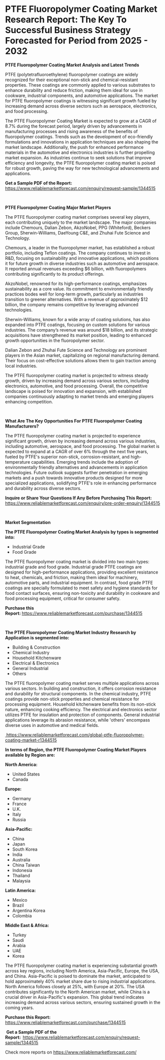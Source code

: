 <p><h1>PTFE Fluoropolymer Coating Market Research Report: The Key To Successful Business Strategy Forecasted for Period from 2025 - 2032</h1></p><p><strong>PTFE Fluoropolymer Coating Market Analysis and Latest Trends</strong></p>
<p><p>PTFE (polytetrafluoroethylene) fluoropolymer coatings are widely recognized for their exceptional non-stick and chemical-resistant properties. These coatings are commonly applied to various substrates to enhance durability and reduce friction, making them ideal for use in cookware, industrial components, and automotive applications. The market for PTFE fluoropolymer coatings is witnessing significant growth fueled by increasing demand across diverse sectors such as aerospace, electronics, and food processing.</p><p>The PTFE Fluoropolymer Coating Market is expected to grow at a CAGR of 8.7% during the forecast period, largely driven by advancements in manufacturing processes and rising awareness of the benefits of fluoropolymer coatings. Trends such as the development of eco-friendly formulations and innovations in application techniques are also shaping the market landscape. Additionally, the push for enhanced performance materials in the automotive and electronics industries is further propelling market expansion. As industries continue to seek solutions that improve efficiency and longevity, the PTFE fluoropolymer coating market is poised for robust growth, paving the way for new technological advancements and applications.</p></p>
<p><strong>Get a Sample PDF of the Report:&nbsp;</strong> <a href="https://www.reliablemarketforecast.com/enquiry/request-sample/1344515?utm_campaign=2603&utm_medium=2&utm_source=Github&utm_content=ia&utm_term=24032025&utm_id=ptfe-fluoropolymer-coating">https://www.reliablemarketforecast.com/enquiry/request-sample/1344515</a></p>
<p>&nbsp;</p>
<p><strong>PTFE Fluoropolymer Coating Major Market Players</strong></p>
<p><p>The PTFE fluoropolymer coating market comprises several key players, each contributing uniquely to the market landscape. The major companies include Chemours, Dalian Zebon, AkzoNobel, PPG (Whiteford), Beckers Group, Sherwin-Williams, DaeYoung C&E, and Zhuhai Fute Science and Technology.</p><p>Chemours, a leader in the fluoropolymer market, has established a robust portfolio, including Teflon coatings. The company continues to invest in R&D, focusing on sustainability and innovative applications, which positions it for future growth in diverse industries such as automotive and aerospace. It reported annual revenues exceeding $6 billion, with fluoropolymers contributing significantly to its product offerings. </p><p>AkzoNobel, renowned for its high-performance coatings, emphasizes sustainability as a core value. Its commitment to environmentally friendly practices bodes well for long-term growth, particularly as industries transition to greener alternatives. With a revenue of approximately $12 billion, the company remains competitive by leveraging advanced technologies.</p><p>Sherwin-Williams, known for a wide array of coating solutions, has also expanded into PTFE coatings, focusing on custom solutions for various industries. The company’s revenue was around $18 billion, and its strategic acquisitions have strengthened its market position, leading to enhanced growth opportunities in the fluoropolymer sector.</p><p>Dalian Zebon and Zhuhai Fute Science and Technology are prominent players in the Asian market, capitalizing on regional manufacturing demand. Their focus on cost-effective solutions allows them to gain traction among local industries.</p><p>The PTFE fluoropolymer coating market is projected to witness steady growth, driven by increasing demand across various sectors, including electronics, automotive, and food processing. Overall, the competitive landscape is poised for innovation and expansion, with established companies continuously adapting to market trends and emerging players enhancing competition.</p></p>
<p>&nbsp;</p>
<p><strong>What Are The Key Opportunities For PTFE Fluoropolymer Coating Manufacturers?</strong></p>
<p><p>The PTFE fluoropolymer coating market is projected to experience significant growth, driven by increasing demand across various industries, including automotive, aerospace, and food processing. The global market is expected to expand at a CAGR of over 6% through the next five years, fueled by PTFE's superior non-stick, corrosion-resistant, and high-temperature capabilities. Emerging trends include the adoption of environmentally friendly alternatives and advancements in application technologies. Future outlook suggests further penetration in emerging markets and a push towards innovative products designed for more specialized applications, solidifying PTFE's role in enhancing performance and durability across diverse sectors.</p></p>
<p><strong>Inquire or Share Your Questions If Any Before Purchasing This Report:</strong> <a href="https://www.reliablemarketforecast.com/enquiry/pre-order-enquiry/1344515?utm_campaign=2603&utm_medium=2&utm_source=Github&utm_content=ia&utm_term=24032025&utm_id=ptfe-fluoropolymer-coating">https://www.reliablemarketforecast.com/enquiry/pre-order-enquiry/1344515</a></p>
<p>&nbsp;</p>
<p><strong>Market Segmentation</strong></p>
<p><strong>The PTFE Fluoropolymer Coating Market Analysis by types is segmented into:</strong></p>
<p><ul><li>Industrial Grade</li><li>Food Grade</li></ul></p>
<p><p>The PTFE fluoropolymer coating market is divided into two main types: industrial grade and food grade. Industrial grade PTFE coatings are designed for high-performance applications, providing excellent resistance to heat, chemicals, and friction, making them ideal for machinery, automotive parts, and industrial equipment. In contrast, food grade PTFE coatings are specially formulated to meet safety and hygiene standards for food contact surfaces, ensuring non-toxicity and durability in cookware and food processing equipment, critical for consumer safety.</p></p>
<p><strong>Purchase this Report:&nbsp;</strong><a href="https://www.reliablemarketforecast.com/purchase/1344515?utm_campaign=2603&utm_medium=2&utm_source=Github&utm_content=ia&utm_term=24032025&utm_id=ptfe-fluoropolymer-coating">https://www.reliablemarketforecast.com/purchase/1344515</a></p>
<p>&nbsp;</p>
<p><strong>The PTFE Fluoropolymer Coating Market Industry Research by Application is segmented into:</strong></p>
<p><ul><li>Building & Construction</li><li>Chemical Industry</li><li>Household Kitchenware</li><li>Electrical & Electronics</li><li>General Industrial</li><li>Others</li></ul></p>
<p><p>The PTFE fluoropolymer coating market serves multiple applications across various sectors. In building and construction, it offers corrosion resistance and durability for structural components. In the chemical industry, PTFE coatings provide non-stick properties and chemical resistance for processing equipment. Household kitchenware benefits from its non-stick nature, enhancing cooking efficiency. The electrical and electronics sector utilizes PTFE for insulation and protection of components. General industrial applications leverage its abrasion resistance, while 'others' encompass diverse uses in automotive and medical fields.</p></p>
<p><a href="https://www.reliablemarketforecast.com/global-ptfe-fluoropolymer-coating-market-r1344515?utm_campaign=2603&utm_medium=2&utm_source=Github&utm_content=ia&utm_term=24032025&utm_id=ptfe-fluoropolymer-coating">&nbsp;https://www.reliablemarketforecast.com/global-ptfe-fluoropolymer-coating-market-r1344515</a></p>
<p><strong>In terms of Region, the PTFE Fluoropolymer Coating Market Players available by Region are:</strong></p>
<p>
    <p> <strong> North America: </strong>
        <ul>
            <li>United States</li>
            <li>Canada</li>
        </ul>
        </p> 
    <p> <strong> Europe: </strong>
        <ul>
            <li>Germany</li>
            <li>France</li>
            <li>U.K.</li>
            <li>Italy</li>
            <li>Russia</li>
        </ul>
        </p> 
    <p> <strong> Asia-Pacific: </strong>
        <ul>
            <li>China</li>
            <li>Japan</li>
            <li>South Korea</li>
            <li>India</li>
            <li>Australia</li>
            <li>China Taiwan</li>
            <li>Indonesia</li>
            <li>Thailand</li>
            <li>Malaysia</li>
        </ul>
        </p> 
    <p> <strong> Latin America: </strong>
        <ul>
            <li>Mexico</li>
            <li>Brazil</li>
            <li>Argentina Korea</li>
            <li>Colombia</li>
        </ul>
        </p> 
    <p> <strong> Middle East & Africa: </strong>
        <ul>
            <li>Turkey</li>
            <li>Saudi</li>
            <li>Arabia</li>
            <li>UAE</li>
            <li>Korea</li>
        </ul>
    </p>
    </p>
<p><p>The PTFE fluoropolymer coating market is experiencing substantial growth across key regions, including North America, Asia-Pacific, Europe, the USA, and China. Asia-Pacific is poised to dominate the market, anticipated to hold approximately 40% market share due to rising industrial applications. North America follows closely at 25%, with Europe at 20%. The USA contributes significantly to the North American market, while China is a crucial driver in Asia-Pacific's expansion. This global trend indicates increasing demand across various sectors, ensuring sustained growth in the coming years.</p></p>
<p><strong>Purchase this Report: </strong><a href="https://www.reliablemarketforecast.com/purchase/1344515?utm_campaign=2603&utm_medium=2&utm_source=Github&utm_content=ia&utm_term=24032025&utm_id=ptfe-fluoropolymer-coating">https://www.reliablemarketforecast.com/purchase/1344515</a></p>
<p>&nbsp;<strong>Get a Sample PDF of the Report:&nbsp;&nbsp;</strong><a href="https://www.reliablemarketforecast.com/enquiry/request-sample/1344515?utm_campaign=2603&utm_medium=2&utm_source=Github&utm_content=ia&utm_term=24032025&utm_id=ptfe-fluoropolymer-coating">https://www.reliablemarketforecast.com/enquiry/request-sample/1344515</a></p>
<p><strong></strong></p>
<p>Check more reports on <a href="https://www.reliablemarketforecast.com/?utm_campaign=2603&utm_medium=2&utm_source=Github&utm_content=ia&utm_term=24032025&utm_id=ptfe-fluoropolymer-coating">https://www.reliablemarketforecast.com/</a></p>